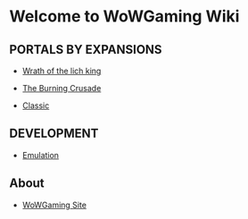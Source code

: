 # Welcome to WoWGaming Wiki

## PORTALS BY EXPANSIONS

* [Wrath of the lich king](wotlk-home.md)

* [The Burning Crusade](tbc-home.md)

* [Classic](classic-home.md)

## DEVELOPMENT

* [Emulation](emulation)

## About

* <a href="https://wowgaming.github.io/" target="_blank">WoWGaming Site</a>
